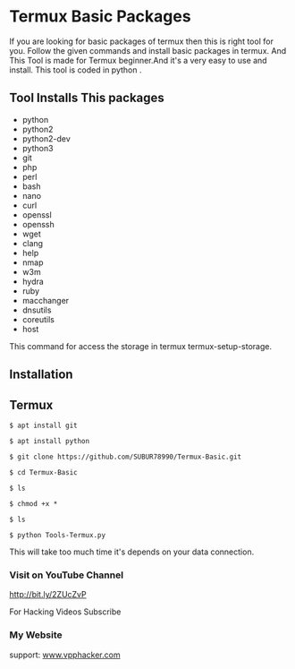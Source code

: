 # Termux Basic Packages 

If you are looking for basic packages of termux then this is right tool for you. Follow the given commands and install basic packages in termux. And This Tool is made for Termux beginner.And it's a very easy to use and install. This tool is coded in python . 

## Tool Installs This packages
 
 -  python
 -  python2
 -  python2-dev
 -  python3
 -  git
 -  php 
 -  perl 
 -  bash
 -  nano
 -  curl
 -  openssl
 -  openssh
 -  wget
 -  clang
 -  help
 -  nmap
 -  w3m
 -  hydra
 -  ruby
 -  macchanger
 -  dnsutils
 -  coreutils
 -  host


This command for access the storage in termux 
termux-setup-storage.


## Installation 
 
## Termux
   ```
   $ apt install git 
   ```
   ```
   $ apt install python 
   ```
   ```
   $ git clone https://github.com/SUBUR78990/Termux-Basic.git
   ```
   ```
   $ cd Termux-Basic
   ```
   ```
   $ ls
   ```
   ```
   $ chmod +x *
   ```
   ```
   $ ls
   ```
   ```
   $ python Tools-Termux.py
```

This will take too much time it's depends on your data connection. 

### Visit on YouTube Channel

http://bit.ly/2ZUcZvP

For Hacking Videos Subscribe

### My Website
support: www.vpphacker.com
